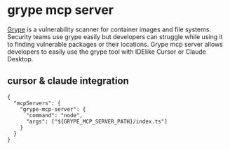 # grype mcp server
[Grype](https://github.com/anchore/grype) is a vulnerability scanner for container images and file systems. Security teams use grype easily but developers can struggle while using it to finding vulnerable packages or their locations. Grype mcp server allows developers to easily use the grype tool with IDElike Cursor or Claude Desktop. 

## cursor & claude integration
```
{
  "mcpServers": {
    "grype-mcp-server": {
      "command": "node",
      "args": ["${GRYPE_MCP_SERVER_PATH}/index.ts"]
    }
  }
}
```
